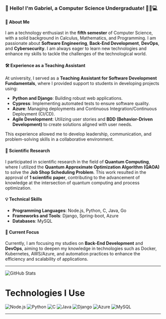 ### 👋 Hello! I'm Gabriel, a Computer Science Undergraduate! 👨‍💻💻

#### 🚀 About Me
I am a technology enthusiast in the **fifth semester** of Computer Science, with a solid background in Calculus, Mathematics, and Programming. I am passionate about **Software Engineering**, **Back-End Development**, **DevOps**, and **Cybersecurity**. I am always eager to learn new technologies and enhance my skills to tackle the challenges of the technological world.

#### 🛠️ Experience as a Teaching Assistant
At university, I served as a **Teaching Assistant for Software Development Fundamentals**, where I provided support to students in developing projects using:

- **Python and Django**: Building robust web applications.
- **Cypress**: Implementing automated tests to ensure software quality.
- **Azure**: Managing deployments and Continuous Integration/Continuous Deployment (CI/CD).
- **Agile Development**: Utilizing user stories and **BDD (Behavior-Driven Development)** to create solutions aligned with user needs.

This experience allowed me to develop leadership, communication, and problem-solving skills in a collaborative environment.

#### 🧪 Scientific Research
I participated in scientific research in the field of **Quantum Computing**, where I utilized the **Quantum Approximate Optimization Algorithm (QAOA)** to solve the **Job Shop Scheduling Problem**. This work resulted in the approval of **1 scientific paper**, contributing to the advancement of knowledge at the intersection of quantum computing and process optimization.

#### 💡 Technical Skills
- **Programming Languages**: Node.js, Python, C, Java, Go
- **Frameworks and Tools**: Django, Spring-boot, Azure
- **Databases**: MySQL

#### 🎯 Current Focus
Currently, I am focusing my studies on **Back-End Development** and **DevOps**, aiming to deepen my knowledge in technologies such as Docker, Kubernetes, AWS/Azure, and automation practices to enhance the efficiency and scalability of applications.

---

![GitHub Stats](https://github-readme-stats.vercel.app/api?username=gabrielpires-1&show_icons=true&theme=dracula)

# Technologies I Use

![Node.js](https://img.shields.io/badge/Node.js-339933?style=for-the-badge&logo=nodedotjs&logoColor=white)
![Python](https://img.shields.io/badge/Python-3776AB?style=for-the-badge&logo=python&logoColor=white)
![C](https://img.shields.io/badge/C-A8B9CC?style=for-the-badge&logo=c&logoColor=white)
![Java](https://img.shields.io/badge/Java-007396?style=for-the-badge&logo=java&logoColor=white)
![Django](https://img.shields.io/badge/Django-092E20?style=for-the-badge&logo=django&logoColor=white)
![Azure](https://img.shields.io/badge/Microsoft_Azure-0078D4?style=for-the-badge&logo=microsoftazure&logoColor=white)
![MySQL](https://img.shields.io/badge/MySQL-4479A1?style=for-the-badge&logo=mysql&logoColor=white)

---
